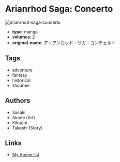 # Arianrhod Saga: Concerto

![arianrhod-saga-concerto](https://cdn.myanimelist.net/images/manga/3/109143.jpg)

-   **type**: manga
-   **volumes**: 2
-   **original-name**: アリアンロッド・サガ・コンチェルト

## Tags

-   adventure
-   fantasy
-   historical
-   shounen

## Authors

-   Sasaki
-   Akane (Art)
-   Kikuchi
-   Takeshi (Story)

## Links

-   [My Anime list](https://myanimelist.net/manga/63831/Arianrhod_Saga__Concerto)
